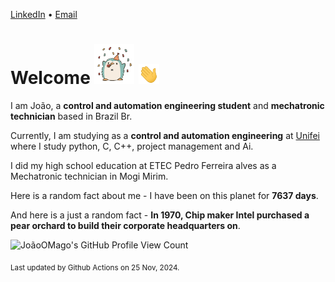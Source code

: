 [LinkedIn](https://www.linkedin.com/in/joão-pedro-gozzoli-b95641301/) &bull;
[Email](joaopedrogozzoli@gmail.com)

# Welcome <img src="happy.gif" height="64px" /> <img src="wave.gif" height="32px" />

I am João, a  **control and automation engineering student** and **mechatronic technician** based in Brazil Br.

Currently, I am studying as a **control and automation engineering** at [Unifei](https://unifei.edu.br) where I study python, C, C++, project management and Ai.

I did my high school education at ETEC Pedro Ferreira alves as a Mechatronic technician in Mogi Mirim.

Here is a random fact about me - I have been on this planet for **7637 days**.

And here is a just a random fact -  **In 1970, Chip maker Intel purchased a pear orchard to build their corporate headquarters on**.

![JoãoOMago's GitHub Profile View Count](https://komarev.com/ghpvc/?username=JoaoOMago)

<sub>Last updated by Github Actions on 25 Nov, 2024.</sub>
